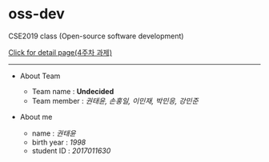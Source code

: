 oss-dev
==========

CSE2019 class (Open-source software development)

[Click for detail page(4주차 과제)][pagelink]



- - -
* About Team  
  - Team name : **Undecided**
  - Team member : _권태윤, 손홍일, 이민재, 박민응, 강민준_



* About me
  - name : _권태윤_
  - birth year : _1998_
  - student ID : _2017011630_






[pagelink]: https://connoriginal.github.io/oss-dev/
